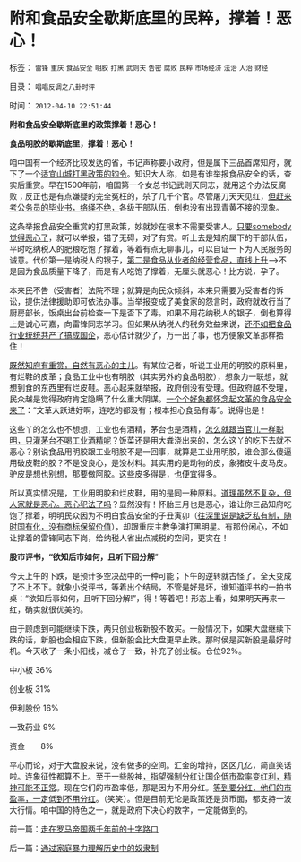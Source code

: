 # 附和食品安全歇斯底里的民粹，撑着！恶心！

标签： `雷锋` `重庆` `食品安全` `明胶` `打黑` `武则天` `告密` `腐败` `民粹` `市场经济` `法治` `人治` `财经` 

目录： `唱唱反调之八卦时评`

时间： `2012-04-10 22:51:44`

**附和食品安全歇斯底里的政策撑着！恶心！**

**食品明胶的歇斯底里，撑着！恶心！**

咱中国有一个经济比较发达的省，书记声称要小政府，但是属下三品首席知府，就下了一个[适宜山城打黑政策的钧令](../../../2010/2/28/从专营权层层盘剥理解中国特色的黑社会.md)。知识大人称，如是有谁举报食品安全的话，查实后重赏。早在1500年前，咱国第一个女总书记武则天同志，就用这个办法反腐败；反正也是有点嫌疑的完全冤枉的，杀了几千个官。尽管屠刀天天见红，[但赶来考公务员的毕业书，络绎不绝，](../../../2009/12/9/现代科举之高考、国考、公务员和考研.md)各级干部队伍，倒也没有出现青黄不接的现象。

这条举报食品安全重赏的打黑政策，妙就妙在根本不需要受害人。[只要somebody觉得恶心了](../../../2012/2/13/食品安全不必歇斯底里，造假也需要成本.md)，就可以举报，错了无碍，对了有赏。听上去是知府属下的干部队伍，平时吃纳税人的肥粮吃饱了撑着，等着有点无聊事儿，可以自证一下为人民服务的诚意。代价第一是纳税人的银子，[第二是食品从业者的经营食品，直线上升](../../../2011/6/18/食品安全有成本，不可以无限索求.md)——>不是因为食品质量下降了，而是有人吃饱了撑着，无厘头就恶心！比方说，孕了。

本来民不告（受害者）法院不理；就算是向民众倾斜，本来只需要为受害者的诉讼，提供法律援助即可依法办事。当举报变成了美食家的怨言时，政府就改行当了厨房部长，饭桌出台前检查一下是否下了毒。如果不用花纳税人的银子，倒也算得上是诚心可嘉，向雷锋同志学习。但如果从纳税人的税务效益来说，[还不如把食品行业统统共产了搞成国企](../../../2011/6/16/食品安全应量力而为，安全是有成本的.md)，恶心估计就少了，万一出了事，也方便象文革那样捂住！

[既然知府有重赏，自然有恶心的主儿](../../../2011/6/13/食品安全道德化的竭斯底里.md)。有某位记者，听说工业用的明胶的原料里，有烂鞋的皮革；食品工业中也有明胶（其实另外的食品明胶），想象力一联想，就想到食的东西里有烂皮鞋。恶心起来就举报，政府倒没有受理。但政府越不受理，民众越是觉得政府肯定隐瞒了什么重大阴谋。[一个个好象都怀念起文革的食品安全来了](../../../2011/6/10/汤姆叔叔竭斯底里的小屋和丛林.md)：“文革大跃进好啊，连吃的都没有；根本担心食品有毒”。说得也是！

这些丫的怎么也不想想，工业也有酒精，茅台也是酒精，[怎么就跟当官儿一样聪明，只灌茅台不喝工业酒精呢](../../../2012/3/8/茅台的神话和现实中的茅台.md)？饭菜还是用大粪浇出来的，怎么这丫的吃下去就不恶心？别说食品用明胶跟工业明胶不是一回事，就算是工业用明胶，谁会那么傻逼用破皮鞋的胶？不是没良心，是没材料。其实用的是动物的皮，象猪皮牛皮马皮。驴皮是想也别想，那要做阿胶。这些皮多得是，也便宜得多。

所以真实情况是，工业用明胶和烂皮鞋，用的是同一种原料。[道理虽然不复杂，但人家就是恶心。恶心犯法了吗](../../../2011/6/12/工业化初期普遍地歇斯底里食品安全.md)？显然没有！怀胎三月也是恶心，谁让你三品知府吃饱了撑着，明明民众因为不明白食品安全的子丑寅卯（[往深里说是缺乏私有制，随时国有化，没有商标保留价值](../../../2011/6/17/食品安全事故是工业事故，三聚氰胺有冤案.md)），却跟重庆主教争演打黑明星。有那份闲心，不如让撑着的雷锋同志下岗，给纳税人省出点减税的空间，更实在！

**股市评书，“欲知后市如何，且听下回分解**”

今天上午的下跌，是预计多空决战中的一种可能；下午的逆转就古怪了。全天变成了不上不下。就象小说评书，等着出个结局，不管是好是坏，谁知道评书的一拍书桌：“欲知后事如何，且听下回分解!”，得！等着吧！形态上看，如果明天再来一红，确实就很优美的。

由于顾虑到可能继续下跌，两只创业板新股不敢买。一般情况下，如果大盘继续下跌的话，新股也会相应下跌，但新股会比大盘更早止跌。那时侯是买新股是最好时机。今天收了一条小阳线，减仓了一致，补充了创业板。仓位92%。

中小板 36%

创业板 31%

伊利股份 16%

一致药业 9%

资金　　8%

平心而论，对于大盘股来说，没有做多的空间。汇金的增持，区区几亿，简直笑话啦。连象征性都算不上。至于一些股神[，指望强制分红让国企低市盈率变红利，精神可能不正常](../../../2012/1/14/中国改革谨防改到印度失败的道路上.md)。现在它们的市盈率低，那是因为不用分红。[等到要分红，他们的市盈率，一定低到不用分红](../../../2012/1/11/市场经济不可能圈钱，强制分红令印度熊市40年！.md)。（笑笑）。但是目前无论是政策还是货币面，都支持一波大行情。咱中国的特色之一，就是政府下决心的数字，一定能做到的。



前一篇：[走在罗马帝国两千年前的十字路口](../../../2012/4/10/走在罗马帝国两千年前的十字路口.md)

后一篇：[通过家庭暴力理解历史中的奴隶制](../../../2012/4/11/通过家庭暴力理解历史中的奴隶制.md)